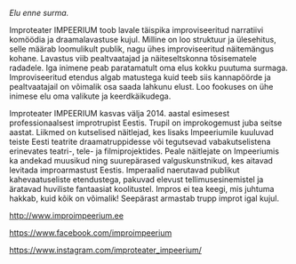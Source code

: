 *Elu enne surma.*

Improteater IMPEERIUM toob lavale täispika improviseeritud narratiivi komöödia ja draamalavastuse kujul. Milline on loo struktuur ja ülesehitus, selle määrab loomulikult publik, nagu ühes improviseeritud näitemängus kohane.
Lavastus viib pealtvaatajad ja näiteseltskonna tõsisematele radadele. Iga inimene peab paratamatult oma elus kokku puutuma surmaga. Improviseeritud etendus algab matustega kuid teeb siis kannapöörde ja pealtvaatajail on võimalik osa saada lahkunu elust. Loo fookuses on ühe inimese elu oma valikute ja keerdkäikudega.

Improteater IMPEERIUM kasvas välja 2014. aastal esimesest professionaalsest improtrupist Eestis. Trupil on improkogemust juba seitse aastat. Liikmed on kutselised näitlejad, kes lisaks Impeeriumile kuuluvad teiste Eesti teatrite draamatruppidesse või tegutsevad vabakutselistena erinevates teatri-, tele- ja filmiprojektides. Peale näitlejate on Impeeriumis ka andekad muusikud ning suurepärased valguskunstnikud, kes aitavad levitada improarmastust Eestis.
Imperaalid naerutavad publikut kahevaatuseliste etendustega, pakuvad elevust tellimusesinemistel ja äratavad huviliste fantaasiat koolitustel. Impros ei tea keegi, mis juhtuma hakkab, kuid kõik on võimalik! Seepärast armastab trupp improt igal kujul.

http://www.improimpeerium.ee

https://www.facebook.com/improimpeerium

https://www.instagram.com/improteater_impeerium/

